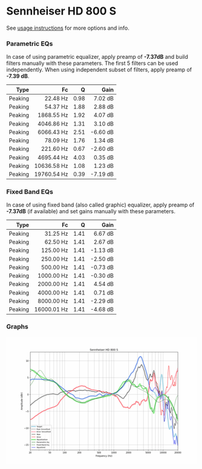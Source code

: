 # Sennheiser HD 800 S
See [usage instructions](https://github.com/jaakkopasanen/AutoEq#usage) for more options and info.

### Parametric EQs
In case of using parametric equalizer, apply preamp of **-7.37dB** and build filters manually
with these parameters. The first 5 filters can be used independently.
When using independent subset of filters, apply preamp of **-7.39 dB**.

| Type    | Fc          |    Q | Gain     |
|--------:|------------:|-----:|---------:|
| Peaking | 22.48 Hz    | 0.98 | 7.02 dB  |
| Peaking | 54.37 Hz    | 1.88 | 2.88 dB  |
| Peaking | 1868.55 Hz  | 1.92 | 4.07 dB  |
| Peaking | 4046.86 Hz  | 1.31 | 3.10 dB  |
| Peaking | 6066.43 Hz  | 2.51 | -6.60 dB |
| Peaking | 78.09 Hz    | 1.76 | 1.34 dB  |
| Peaking | 221.60 Hz   | 0.67 | -2.60 dB |
| Peaking | 4695.44 Hz  | 4.03 | 0.35 dB  |
| Peaking | 10636.58 Hz | 1.08 | 1.23 dB  |
| Peaking | 19760.54 Hz | 0.39 | -7.19 dB |

### Fixed Band EQs
In case of using fixed band (also called graphic) equalizer, apply preamp of **-7.37dB**
(if available) and set gains manually with these parameters.

| Type    | Fc          |    Q | Gain     |
|--------:|------------:|-----:|---------:|
| Peaking | 31.25 Hz    | 1.41 | 6.67 dB  |
| Peaking | 62.50 Hz    | 1.41 | 2.67 dB  |
| Peaking | 125.00 Hz   | 1.41 | -1.13 dB |
| Peaking | 250.00 Hz   | 1.41 | -2.50 dB |
| Peaking | 500.00 Hz   | 1.41 | -0.73 dB |
| Peaking | 1000.00 Hz  | 1.41 | -0.30 dB |
| Peaking | 2000.00 Hz  | 1.41 | 4.54 dB  |
| Peaking | 4000.00 Hz  | 1.41 | 0.71 dB  |
| Peaking | 8000.00 Hz  | 1.41 | -2.29 dB |
| Peaking | 16000.01 Hz | 1.41 | -4.68 dB |

### Graphs
![](./Sennheiser%20HD%20800%20S.png)
